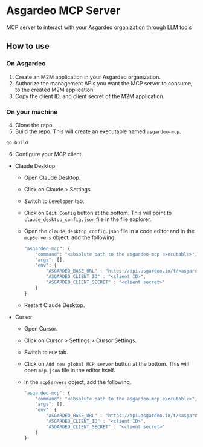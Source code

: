 # Asgardeo MCP Server
MCP server to interact with your Asgardeo organization through LLM tools

## How to use

### On Asgardeo

1. Create an M2M application in your Asgardeo organization.
2. Authorize the management APIs you want the MCP server to consume, to the created M2M application.
3. Copy the client ID, and client secret of the M2M application.

### On your machine

4. Clone the repo.
5. Build the repo. This will create an executable named `asgardeo-mcp`.

```bash
go build
```

6. Configure your MCP client.

- Claude Desktop

  - Open Claude Desktop.
  - Click on Claude > Settings.
  - Switch to `Developer` tab.
  - Click on `Edit Config` button at the bottom. This will point to `claude_desktop_config.json` file in the file explorer.
  - Open the `claude_desktop_config.json` file in a code editor and in the `mcpServers` object, add the following.

    ```js
    "asgardeo-mcp": {
        "command": "<absolute path to the asgardeo-mcp executable>",
        "args": [],
        "env": {
            "ASGARDEO_BASE_URL" : "https://api.asgardeo.io/t/<asgardeo organization>",
            "ASGARDEO_CLIENT_ID" : "<client ID>",
            "ASGARDEO_CLIENT_SECRET" : "<client secret>"
        }
    }
    ```

  - Restart Claude Desktop.

- Cursor

  - Open Cursor.
  - Click on Cursor > Settings > Cursor Settings.
  - Switch to `MCP` tab.
  - Click on `Add new global MCP server` button at the bottom. This will open `mcp.json` file in the editor itself.
  - In the `mcpServers` object, add the following.

    ```js
    "asgardeo-mcp": {
        "command": "<absolute path to the asgardeo-mcp executable>",
        "args": [],
        "env": {
            "ASGARDEO_BASE_URL" : "https://api.asgardeo.io/t/<asgardeo organization>",
            "ASGARDEO_CLIENT_ID" : "<client ID>",
            "ASGARDEO_CLIENT_SECRET" : "<client secret>"
        }
    }
    ```
